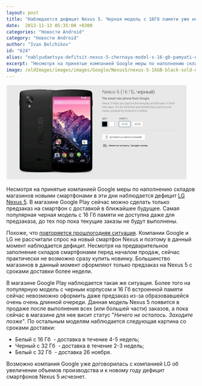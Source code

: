 ```yaml
---
layout: post
title: "Наблюдается дефицит Nexus 5. Черная модель с 16Гб памяти уже не продается"
date:  2013-11-13 05:35:00 +0300
categories: "Новости Android"
category: "Новости Android"
author: "Ivan Belchikov"
id: "624"
alias: "nablyudaetsya-defitsit-nexus-5-chernaya-model-s-16-gb-pamyati-uzhe-ne-prodaetsya"
excerpt: "Несмотря на принятые компанией Google меры по наполнению складов магазинов новыми смартфонами в эти дни наблюдается дефицит LG Nexus 5. В магазине Google Play сейчас можно сделать только предзаказ на смартфон с доставкой в ближайшее будущее. Самая популярная черная модель с 16 Гб памяти не доступна даже для предзаказа, до тех пор пока текущие заказы не будут выполнены."
image: /oldImages/images/images/Google/Nexus5/nexus-5-16GB-black-sold-out.jpg
---
```

<img src="/oldImages/images/images/Google/Nexus5/nexus-5-16GB-black-sold-out.jpg" alt="Прекращение продаж Nexus 5" />

Несмотря на принятые компанией Google меры по наполнению складов магазинов новыми смартфонами в эти дни наблюдается дефицит <a href="index.php?option=com_content&amp;view=article&amp;id=611&amp;catid=8&amp;Itemid=102">LG Nexus 5</a>. В магазине Google Play сейчас можно сделать только предзаказ на смартфон с доставкой в ближайшее будущее. Самая популярная черная модель с 16 Гб памяти не доступна даже для предзаказа, до тех пор пока текущие заказы не будут выполнены.


Похоже, что <a href="index.php?option=com_content&amp;view=article&amp;id=146&amp;catid=8&amp;Itemid=102">повторяется прошлогодняя ситуация</a>. Компании Google и LG не рассчитали спрос на новый смартфон Nexus и поэтому в данный момент наблюдается дефицит. Несмотря на предварительное заполнение складов смартфонами перед началом продаж, сейчас практически не возможно сразу купить новинку. Большинство магазинов в данный момент оформляют только предзаказ на Nexus 5 с сроками доставки более недели. 

В магазине Google Play наблюдается такая же ситуация. Более того на популярную модель с черным корпусом и 16 Гб встроенной памяти сейчас невозможно оформить даже предзаказ из-за образовавшейся очень очень длинной очереди. Данная модель Nexus 5 появится в продаже после выполнения всех (или большей части) заказов, а пока сейчас в магазине для нее висит статус "<em>Ничего не осталось. Заходите позже</em>". По остальным моделям наблюдается следующая картина со сроками доставки:

<ul>
<li>Белый с 16 Гб  - доставка в течение 4-5 недель;</li>
<li>Черный с 32 Гб  - доставка в течение 2-3 недель;</li>
<li>Белый с 32 Гб  - доставка 26 ноября.</li>
</ul>
Возможно компания Google уже договорилась с компанией LG об увеличении объемов производства и к новому году дефицит смартфонов Nexus 5 исчезнет.
